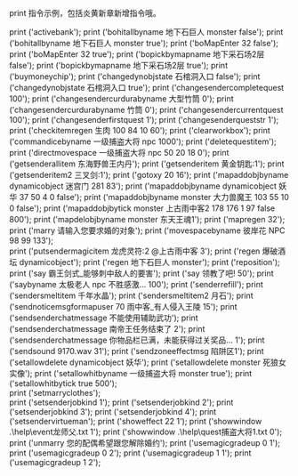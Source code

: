 print 指令示例，包括炎黄新章新增指令哦。

print ('activebank');
print ('bohitallbyname 地下石巨人 monster false');
print ('bohitallbyname 地下石巨人 monster true');
print ('boMapEnter 32 false');
print ('boMapEnter 32 true');
print ('bopickbymapname 地下采石场2层 false');
print ('bopickbymapname 地下采石场2层 true');
print ('buymoneychip');
print ('changedynobjstate 石棺洞入口 false');
print ('changedynobjstate 石棺洞入口 true');
print ('changesendercompletequest 100');
print ('changesendercurdurabyname 大型竹筒 0');
print ('changesendercurdurabyname 竹筒 0');
print ('changesendercurrentquest 100');
print ('changesenderfirstquest 1');
print ('changesenderqueststr 1');
print ('checkitemregen 生肉 100 84 10 60');
print ('clearworkbox');
print ('commandicebyname 一级捕盗大将 npc 1000');
print ('deletequestitem');
print ('directmovespace 一级捕盗大将 npc 50 20 18 0');
print ('getsenderallitem 东海野兽王内丹');
print ('getsenderitem 黄金钥匙:1');
print ('getsenderitem2 三叉剑:1');
print ('gotoxy 20 16');
print ('mapaddobjbyname dynamicobject 迷宫门 281 83');
print ('mapaddobjbyname dynamicobject 妖华 37 50 4 0 false');
print ('mapaddobjbyname monster 大力兽魔王 103 55 10 0 false');
print ('mapaddobjbytick monster 上古雨中客2 178 176 1 97 false 800');
print ('mapdelobjbyname monster 东天王魂1');
print ('mapregen 32');
print ('marry 请输入您要求婚的对象');
print ('movespacebyname 彼岸花 NPC 98 99 133');   
print ('putsendermagicitem 龙虎灵符:2 @上古雨中客 3');
print ('regen 爆破酒坛 dynamicobject');
print ('regen 地下石巨人 monster');
print ('reposition');
print ('say 霸王剑式_能够刺中敌人的要害');
print ('say 领教了吧! 50');
print ('saybyname 太极老人 npc 不胜感激... 100');
print ('senderrefill');
print ('sendersmeltitem 千年水晶');
print ('sendersmeltitem2 月石');
print ('sendnoticemsgformapuser 70 雨中客_有人侵入王陵 15');
print ('sendsenderchatmessage 不能使用辅助武功');
print ('sendsenderchatmessage 南帝王任务结束了 2');
print ('sendsenderchatmessage 你物品栏已满，未能获得过关奖品... 1');
print ('sendsound 9170.wav 31');
print ('sendzoneeffectmsg 陷阱区1');
print ('setallowdelete dynamicobject 妖华');
print ('setallowdelete monster 死狼女实像');
print ('setallowhitbyname 一级捕盗大将 monster true');
print ('setallowhitbytick true 500');      
print ('setmarryclothes');      
print ('setsenderjobkind 1');
print ('setsenderjobkind 2');
print ('setsenderjobkind 3');
print ('setsenderjobkind 4');
print ('setsendervirtueman');
print ('showeffect 22 1');
print ('showwindow .\help\event龙师父.txt 1');
print ('showwindow .\help\quest捕盗大将1.txt 0');      
print ('unmarry 您的配偶希望跟您解除婚约');
print ('usemagicgradeup 0 1');
print ('usemagicgradeup 0 2');
print ('usemagicgradeup 1 1');
print ('usemagicgradeup 1 2');
